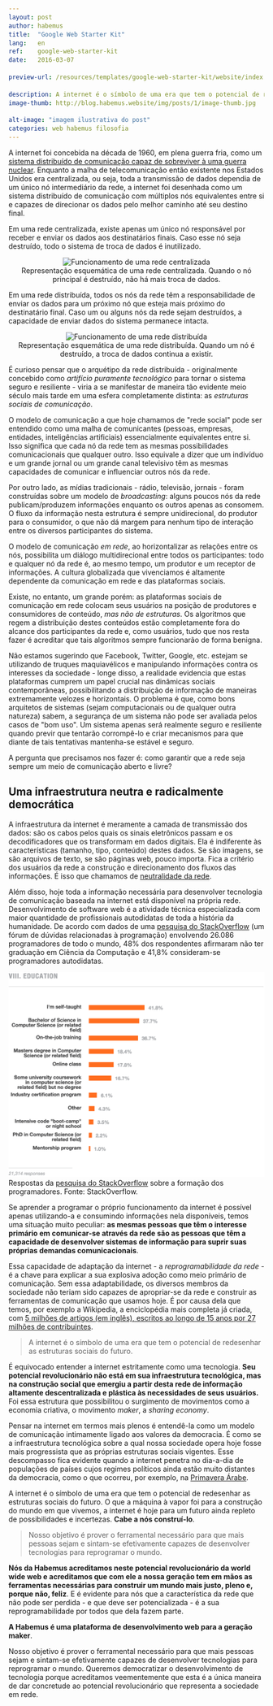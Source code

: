 ```yaml
---
layout: post
author: habemus
title:  "Google Web Starter Kit"
lang:   en
ref:    google-web-starter-kit
date:   2016-03-07

preview-url: /resources/templates/google-web-starter-kit/website/index.html

description: A internet é o símbolo de uma era que tem o potencial de redesenhar as estruturas sociais do futuro. Entenda por que criamos a Habemus e quais são os nossos objetivos dentro deste contexto global.
image-thumb: http://blog.habemus.website/img/posts/1/image-thumb.jpg

alt-image: "imagem ilustrativa do post"
categories: web habemus filosofia
---
```

A internet foi concebida na década de 1960, em plena guerra fria, como um <a href="https://www.rand.org/about/history/baran.html" target="_blank">sistema distribuído de comunicação capaz de sobreviver à uma guerra nuclear</a>. Enquanto a malha de telecomunicação então existente nos Estados Unidos era centralizada, ou seja, toda a transmissão de dados dependia de um único nó intermediário da rede, a internet foi desenhada como um sistema distribuído de comunicação com múltiplos nós equivalentes entre si e capazes de direcionar os dados pelo melhor caminho até seu destino final.

Em uma rede centralizada, existe apenas um único nó responsável por receber e enviar os dados aos destinatários finais. Caso esse nó seja destruído, todo o sistema de troca de dados é inutilizado.

<div style="text-align: center;">
<img style="height: 240px;" src="{{ site.url }}/img/posts/1/centralized.gif" alt="Funcionamento de uma rede centralizada">
<figcaption>Representação esquemática de uma rede centralizada. Quando o nó principal é destruído, não há mais troca de dados.</figcaption>
</div>

Em uma rede distribuída, todos os nós da rede têm a responsabilidade de enviar os dados para um próximo nó que esteja mais próximo do destinatário final. Caso um ou alguns nós da rede sejam destruídos, a capacidade de enviar dados do sistema permanece intacta.

<div style="text-align: center;">
<img style="height: 240px;" src="{{ site.url }}/img/posts/1/distributed.gif" alt="Funcionamento de uma rede distribuída">
<figcaption>Representação esquemática de uma rede distribuída. Quando um nó é destruído, a troca de dados continua a existir.</figcaption>
</div>

É curioso pensar que o arquétipo da rede distribuída - originalmente concebido como *artifício puramente tecnológico* para tornar o sistema seguro e resiliente - viria a se manifestar de maneira tão evidente meio século mais tarde em uma esfera completamente distinta: as *estruturas sociais de comunicação*.

O modelo de comunicação a que hoje chamamos de "rede social" pode ser entendido como uma malha de comunicantes (pessoas, empresas, entidades, inteligências artificiais) essencialmente equivalentes entre si. Isso significa que cada nó da rede tem as mesmas possibilidades comunicacionais que qualquer outro. Isso equivale a dizer que um indivíduo e um grande jornal ou um grande canal televisivo têm as mesmas capacidades de comunicar e influenciar outros nós da rede.

Por outro lado, as mídias tradicionais - rádio, televisão, jornais - foram construídas sobre um modelo de _*broadcasting*_: alguns poucos nós da rede publicam/produzem informações enquanto os outros apenas as consomem. O fluxo da informação nesta estrutura é sempre unidirecional, do produtor para o consumidor, o que não dá margem para nenhum tipo de interação entre os diversos participantes do sistema.

O modelo de comunicação *em rede*, ao horizontalizar as relações entre os nós, possibilita um diálogo multidirecional entre todos os participantes: todo e qualquer nó da rede é, ao mesmo tempo, um produtor e um receptor de informações. A cultura globalizada que vivenciamos é altamente dependente da comunicação em rede e das plataformas sociais.

Existe, no entanto, um grande porém: as plataformas sociais de comunicação em rede colocam seus usuários na posição de produtores e consumidores de conteúdo, *mas não de estruturas*. Os algoritmos que regem a distribuição destes conteúdos estão completamente fora do alcance dos participantes da rede e, como usuários, tudo que nos resta fazer é acreditar que tais algoritmos sempre funcionarão de forma benigna. 

Não estamos sugerindo que Facebook, Twitter, Google, etc. estejam se utilizando de truques maquiavélicos e manipulando informações contra os interesses da sociedade - longe disso, a realidade evidencia que estas plataformas cumprem um papel crucial nas dinâmicas sociais contemporâneas, possibilitando a distribuição de informação de maneiras extremamente velozes e horizontais. O problema é que, como bons arquitetos de sistemas (sejam computacionais ou de qualquer outra natureza) sabem, a segurança de um sistema não pode ser avaliada pelos casos de "bom uso". Um sistema apenas será realmente seguro e resiliente quando previr que tentarão corrompê-lo e criar mecanismos para que diante de tais tentativas mantenha-se estável e seguro.

A pergunta que precisamos nos fazer é: como garantir que a rede seja sempre um meio de comunicação aberto e livre?

Uma infraestrutura neutra e radicalmente democrática
----------------------------------------------------

A infraestrutura da internet é meramente a camada de transmissão dos dados: são os cabos pelos quais os sinais eletrônicos passam e os decodificadores que os transformam em dados digitais. Ela é indiferente às características (tamanho, tipo, conteúdo) destes dados. Se são imagens, se são arquivos de texto, se são páginas web, pouco importa. Fica a critério dos usuários da rede a construção e direcionamento dos fluxos das informações. É isso que chamamos de <a href="https://pt.wikipedia.org/wiki/Neutralidade_da_rede" target="_blank">neutralidade da rede</a>.

Além disso, hoje toda a informação necessária para desenvolver tecnologia de comunicação baseada na internet está disponível na própria rede. Desenvolvimento de software web é a atividade técnica especializada com maior quantidade de profissionais autodidatas de toda a história da humanidade. De acordo com dados de uma <a href="https://stackoverflow.com/research/developer-survey-2015#profile-education" target="_blank">pesquisa do StackOverflow</a> (um fórum de dúvidas relacionadas à programação) envolvendo 26.086 programadores de todo o mundo, 48% dos respondentes afirmaram não ter graduação em Ciência da Computação e 41,8% consideram-se programadores autodidatas.

<img src="/img/posts/1/stack-overflow-research.png" alt="Gráfico com as respostas da pesquisa do Stackoverflow" class="img-margin">
<figcaption>Respostas da <a href="https://stackoverflow.com/research/developer-survey-2015#profile-education" target="_blank">pesquisa do StackOverflow</a> sobre a formação dos programadores. Fonte: StackOverflow.</figcaption>

Se aprender a programar o próprio funcionamento da internet é possível apenas utilizando-a e consumindo informações nela disponíveis, temos uma situação muito peculiar: __as mesmas pessoas que têm o interesse primário em comunicar-se através da rede são as pessoas que têm a capacidade de desenvolver sistemas de informação para suprir suas próprias demandas comunicacionais__.

Essa capacidade de adaptação da internet - a _reprogramabilidade da rede_ - é a chave para explicar a sua explosiva adoção como meio primário de comunicação. Sem essa adaptabilidade, os diversos membros da sociedade não teriam sido capazes de apropriar-se da rede e construir as ferramentas de comunicação que usamos hoje. É por causa dela que temos, por exemplo a Wikipedia, a enciclopédia mais completa já criada, com <a href="https://en.wikipedia.org/wiki/Wikipedia_community" target="_blank">5 milhões de artigos (em inglês), escritos ao longo de 15 anos por 27 milhões de contribuintes</a>.

>A internet é o símbolo de uma era que tem o potencial de redesenhar as estruturas sociais do futuro.

É equivocado entender a internet estritamente como uma tecnologia. __Seu potencial revolucionário não está em sua infraestrutura tecnológica, mas na construção social que emergiu a partir desta rede de informação altamente descentralizada e plástica às necessidades de seus usuários.__ Foi essa estrutura que possibilitou o surgimento de movimentos como a economia criativa, o movimento _maker_, a _sharing economy_.

Pensar na internet em termos mais plenos é entendê-la como um modelo de comunicação intimamente ligado aos valores da democracia. É como se a infraestrutura tecnológica sobre a qual nossa sociedade opera hoje fosse mais progressista que as próprias estruturas sociais vigentes. Esse descompasso fica evidente quando a internet penetra no dia-a-dia de populações de países cujos regimes políticos ainda estão muito distantes da democracia, como o que ocorreu, por exemplo, na <a target="_blank" href="https://pt.wikipedia.org/wiki/Primavera_%C3%81rabe">Primavera Árabe</a>.

A internet é o símbolo de uma era que tem o potencial de redesenhar as estruturas sociais do futuro. O que a máquina à vapor foi para a construção do mundo em que vivemos, a internet é hoje para um futuro ainda repleto de possibilidades e incertezas. __Cabe a nós construí-lo__.

>Nosso objetivo é prover o ferramental necessário para que mais pessoas sejam e sintam-se efetivamente capazes de desenvolver tecnologias para reprogramar o mundo.

__Nós da Habemus acreditamos neste potencial revolucionário da world wide web e acreditamos que com ele a nossa geração tem em mãos as ferramentas necessárias para construir um mundo mais justo, pleno e, porque não, feliz__. E é evidente para nós que a característica da rede que não pode ser perdida - e que deve ser potencializada - é a sua reprogramabilidade por todos que dela fazem parte.

__A Habemus é uma plataforma de desenvolvimento web para a geração maker__.

Nosso objetivo é prover o ferramental necessário para que mais pessoas sejam e sintam-se efetivamente capazes de desenvolver tecnologias para reprogramar o mundo. Queremos democratizar o desenvolvimento de tecnologia porque acreditamos veementemente que esta é a única maneira de dar concretude ao potencial revolucionário que representa a sociedade em rede.